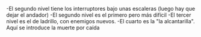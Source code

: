 
-El segundo nivel tiene los interruptores bajo unas escaleras (luego hay que dejar el andador)
-El segundo nivel es el primero pero más difícil
-El tercer nivel es el de ladrillo, con enemigos nuevos.
-El cuarto es la "la alcantarilla". Aquí se introduce la muerte por caída

